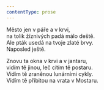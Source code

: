 ```yaml
---
contentType: prose
---
```


Město jen v páře a v krvi,  
na tolik žíznivých padá málo deště.  
Ale pták usedá na tvoje zlaté brvy.  
Naposled ještě.

Znovu ta okna v krvi a v jantaru,  
vidím tě jinou, leč cítím tě postaru.  
Vidím tě zraněnou lunárními cykly.  
Vidím tě přibitou na vrata v Mostaru.
